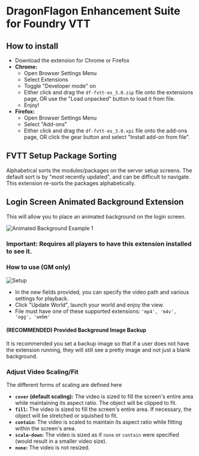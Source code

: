 # DragonFlagon Enhancement Suite for Foundry VTT

## How to install

- Download the extension for Chrome or Firefox
- **Chrome:**
  - Open Browser Settings Menu
  - Select Extensions
  - Toggle "Developer mode" on
  - Either click and drag the `df-fvtt-es_3.0.zip` file onto the extensions page, OR use the "Load unpacked" button to load it from file.
  - Enjoy!
- **Firefox:**
  - Open Browser Settings Menu
  - Select "Add-ons"
  - Either click and drag the `df-fvtt-es_3.0.xpi` file onto the add-ons page, OR click the gear button and select "Install add-on from file".

## FVTT Setup Package Sorting
Alphabetical sorts the modules/packages on the server setup screens. The default sort is by "most recently updated", and can be difficult to navigate. This extension re-sorts the packages alphabetically.

## Login Screen Animated Background Extension
This will allow you to place an animated background on the login screen.

![Animated Background Example 1](../.assets/animated-titlescreen-background-1.gif)

### **Important: Requires all players to have this extension installed to see it.**

### How to use (GM only)
![Setup](../.assets/df-bganim-update.png)
- In the new fields provided, you can specify the video path and various settings for playback.
- Click "Update World", launch your world and enjoy the view.
- File must have one of these supported extensions: `'mp4', 'm4v', 'ogg', 'webm'`

#### (RECOMMENDED) Provided Background Image Backup

It is recommended you set a backup image so that if a user does not have the extension running, they will still see a pretty image and not just a blank background.

### Adjust Video Scaling/Fit

The different forms of scaling are defined here

- **`cover` (default scaling):** The video is sized to fill the screen's entire area while maintaining its aspect ratio. The object will be clipped to fit.
- **`fill`:** The video is sized to fill the screen's entire area. If necessary, the object will be stretched or squished to fit.
- **`contain`:** The video is scaled to maintain its aspect ratio while fitting within the screen's area.
- **`scale-down`:** The video is sized as if `none` or `contain` were specified (would result in a smaller video size).
- **`none`:** The video is not resized.
